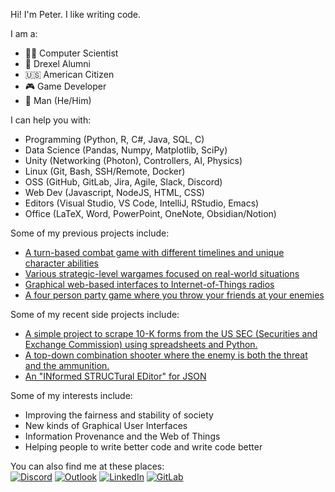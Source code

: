 
Hi! I'm Peter. I like writing code.  

I am a:
- 🧑‍💻 Computer Scientist
- 🐉 Drexel Alumni
- 🇺🇸 American Citizen
- 🎮 Game Developer
- 👨 Man (He/Him)

I can help you with:
- Programming (Python, R, C#, Java, SQL, C)
- Data Science (Pandas, Numpy, Matplotlib, SciPy)
- Unity (Networking (Photon), Controllers, AI, Physics)
- Linux (Git, Bash, SSH/Remote, Docker)
- OSS (GitHub, GitLab, Jira, Agile, Slack, Discord)
- Web Dev (Javascript, NodeJS, HTML, CSS)
- Editors (Visual Studio, VS Code, IntelliJ, RStudio, Emacs)
- Office (LaTeX, Word, PowerPoint, OneNote, Obsidian/Notion)

Some of my previous projects include:  
- [A turn-based combat game with different timelines and unique character abilities](https://cosmic-engine.gitlab.io/)
- [Various strategic-level wargames focused on real-world situations](https://paxsims.wordpress.com/2016/04/01/us-army-war-college-strategic-wargame-program/)
- [Graphical web-based interfaces to Internet-of-Things radios](https://research.coe.drexel.edu/ece/dwsl/research/radio-wars/)
- [A four person party game where you throw your friends at your enemies](https://sites.google.com/view/massiveshrimpgames/home)

Some of my recent side projects include:  
- [A simple project to scrape 10-K forms from the US SEC (Securities and Exchange Commission) using spreadsheets and Python.](https://github.com/peter201943/sec-scraper)
- [A top-down combination shooter where the enemy is both the threat and the ammunition.](https://github.com/peter201943/Snack-Attack)
- [An "INformed STRUCTural EDitor" for JSON](https://github.com/peter201943/InStructEd)

Some of my interests include:
- Improving the fairness and stability of society
- New kinds of Graphical User Interfaces
- Information Provenance and the Web of Things
- Helping people to write better code and write code better

You can also find me at these places:  
[![Discord](https://img.shields.io/badge/%3CServer%3E-%237289DA.svg?style=for-the-badge&logo=discord&logoColor=white&label=peter201943%238017)](https://discord.com/)
[![Outlook](https://img.shields.io/badge/Microsoft_Outlook-0078D4?style=for-the-badge&logo=microsoft-outlook&logoColor=white&label=peter.j.mangelsdorf)](mailto:peter.j.mangelsdorf@outlook.com)
[![LinkedIn](https://img.shields.io/badge/LinkedIn-0077B5?style=for-the-badge&logo=linkedin&logoColor=white&label=Peter%20Mangelsdorf)](https://linkedin.com/in/peter-mangelsdorf)
[![GitLab](https://img.shields.io/badge/GitLab-330F63?style=for-the-badge&logo=gitlab&logoColor=white&label=peter201943)](https://gitlab.com/peter201943)




